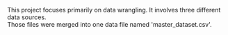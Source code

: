 This project focuses primarily on data wrangling.  It involves three different data sources.  
Those files were merged into one data file named 'master_dataset.csv'.
